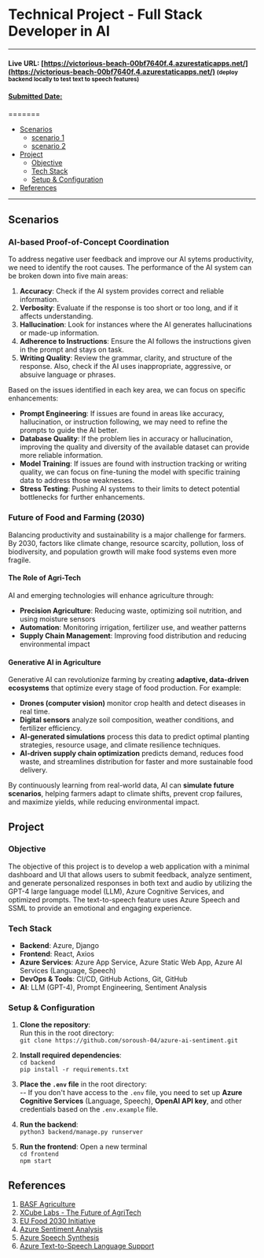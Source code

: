 # Technical Project - Full Stack Developer in AI
---

#### Live URL: [https://victorious-beach-00bf7640f.4.azurestaticapps.net/](https://victorious-beach-00bf7640f.4.azurestaticapps.net/) <small>(deploy backend locally to test text to speech features)</small>

#### <u>Submitted Date: </u>
=======

<!--ts-->
  - [Scenarios](#scenarios)
    - [scenario 1 ](#scenario-1)
    - [scenario 2 ](#scenario-2)
  - [Project](#project)
    - [Objective](#objective)
    - [Tech Stack](#tech-stack)
    - [Setup & Configuration](#setup-config)
  - [References](#references)
  <!-- - [References](#references) -->
<!--te-->

---



## Scenarios<a id="scenarios"></a>

### AI-based Proof-of-Concept Coordination<a id="scenario-1"></a>

To address negative user feedback and improve our AI sytems productivity, we need to identify the root causes. The performance of the AI system can be broken down into five main areas:

1. **Accuracy**: Check if the AI system provides correct and reliable information.
2. **Verbosity**: Evaluate if the response is too short or too long, and if it affects understanding.
3. **Hallucination**: Look for instances where the AI generates hallucinations or made-up information.
4. **Adherence to Instructions**: Ensure the AI follows the instructions given in the prompt and stays on task.
5. **Writing Quality**: Review the grammar, clarity, and structure of the response. Also, check if the AI uses inappropriate, aggressive, or absuive language or phrases.

Based on the issues identified in each key area, we can focus on specific enhancements:

- **Prompt Engineering**: If issues are found in areas like accuracy, hallucination, or instruction following, we may need to refine the prompts to guide the AI better.
- **Database Quality**: If the problem lies in accuracy or hallucination, improving the quality and diversity of the available dataset can provide more reliable information.
- **Model Training**: If issues are found with instruction tracking or writing quality, we can focus on fine-tuning the model with specific training data to address those weaknesses.
- **Stress Testing**: Pushing AI systems to their limits to detect potential bottlenecks for further enhancements.  


### Future of Food and Farming (2030) <a id="scenario-2"></a>

Balancing productivity and sustainability is a major challenge for farmers. By 2030, factors like climate change, resource scarcity, pollution, loss of biodiversity, and population growth will make food systems even more fragile.  

#### The Role of Agri-Tech  

AI and emerging technologies will enhance agriculture through:  
- **Precision Agriculture**: Reducing waste, optimizing soil nutrition, and using moisture sensors  
- **Automation**: Monitoring irrigation, fertilizer use, and weather patterns  
- **Supply Chain Management**: Improving food distribution and reducing environmental impact  

#### Generative AI in Agriculture  

Generative AI can revolutionize farming by creating **adaptive, data-driven ecosystems** that optimize every stage of food production. For example:  
- **Drones (computer vision)** monitor crop health and detect diseases in real time.  
- **Digital sensors** analyze soil composition, weather conditions, and fertilizer efficiency.  
- **AI-generated simulations** process this data to predict optimal planting strategies, resource usage, and climate resilience techniques.  
- **AI-driven supply chain optimization** predicts demand, reduces food waste, and streamlines distribution for faster and more sustainable food delivery.  

By continuously learning from real-world data, AI can **simulate future scenarios**, helping farmers adapt to climate shifts, prevent crop failures, and maximize yields, while reducing environmental impact.


## Project<a id="project"></a>
### Objective <a id="objective"></a>

The objective of this project is to develop a web application with a minimal dashboard and UI that allows users to submit feedback, analyze sentiment, and generate personalized responses in both text and audio by utilizing the GPT-4 large language model (LLM), Azure Cognitive Services, and optimized prompts. The text-to-speech feature uses Azure Speech and SSML to provide an emotional and engaging experience.

### Tech Stack <a id="tech-stack"></a>

- **Backend**: Azure, Django  
- **Frontend**: React, Axios
- **Azure Services**: Azure App Service, Azure Static Web App, Azure AI Services (Language, Speech)  
- **DevOps & Tools**: CI/CD, GitHub Actions, Git, GitHub  
- **AI**: LLM (GPT-4), Prompt Engineering, Sentiment Analysis

### Setup & Configuration <a id="setup-config"></a>

1. **Clone the repository**:  
   Run this in the root directory:  
   `git clone https://github.com/soroush-04/azure-ai-sentiment.git`  

2. **Install required dependencies**:  
  `cd backend`  
  `pip install -r requirements.txt` 

3. **Place the `.env` file** in the root directory:  
   -- If you don't have access to the `.env` file, you need to set up **Azure Cognitive Services** (Language, Speech), **OpenAI API key**, and other credentials based on the `.env.example` file.  

4. **Run the backend**:  
  `python3 backend/manage.py runserver`  

1. **Run the frontend**: Open a new terminal   
  `cd frontend`  
  `npm start`


## References<a id="references"></a>

1. [BASF Agriculture](https://agriculture.basf.com/ca/en)  
2. [XCube Labs - The Future of AgriTech](https://www.xcubelabs.com/blog/understanding-agritech-the-future-of-agriculture-technology/)  
3. [EU Food 2030 Initiative](https://research-and-innovation.ec.europa.eu/research-area/environment/bioeconomy/food-systems/food-2030_en)  
4. [Azure Sentiment Analysis](https://learn.microsoft.com/en-us/azure/ai-services/language-service/sentiment-opinion-mining/overview?tabs=prebuilt)  
5. [Azure Speech Synthesis](https://learn.microsoft.com/en-us/azure/ai-services/speech-service/speech-synthesis-markup)  
6. [Azure Text-to-Speech Language Support](https://learn.microsoft.com/en-us/azure/ai-services/speech-service/language-support?tabs=tts#text-to-speech?azure-portal=true)  

